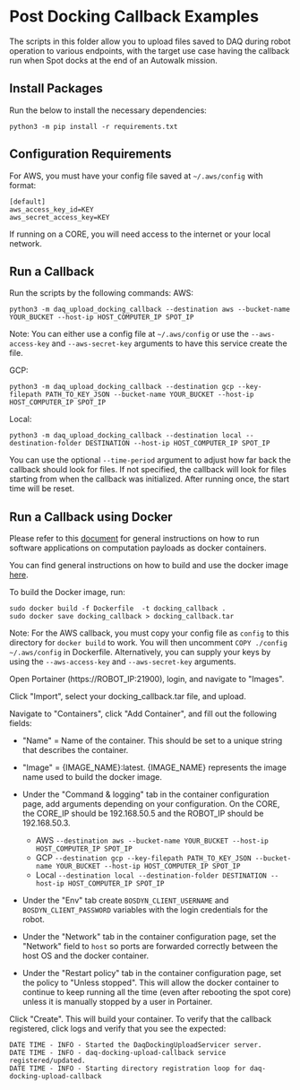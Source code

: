 <!--
Copyright (c) 2022 Boston Dynamics, Inc.  All rights reserved.

Downloading, reproducing, distributing or otherwise using the SDK Software
is subject to the terms and conditions of the Boston Dynamics Software
Development Kit License (20191101-BDSDK-SL).
-->

# Post Docking Callback Examples

The scripts in this folder allow you to upload files saved to DAQ during robot operation to various endpoints, with the target use case having the callback run when Spot docks at the end of an Autowalk mission.

## Install Packages
Run the below to install the necessary dependencies:
```
python3 -m pip install -r requirements.txt
```

## Configuration Requirements
For AWS, you must have your config file saved at `~/.aws/config` with format:
```
[default]
aws_access_key_id=KEY
aws_secret_access_key=KEY
```
If running on a CORE, you will need access to the internet or your local network.

## Run a Callback
Run the scripts by the following commands:
AWS:
```
python3 -m daq_upload_docking_callback --destination aws --bucket-name YOUR_BUCKET --host-ip HOST_COMPUTER_IP SPOT_IP
```
Note: You can either use a config file at `~/.aws/config` or use the `--aws-access-key` and `--aws-secret-key` arguments to have this service create the file.

GCP:
```
python3 -m daq_upload_docking_callback --destination gcp --key-filepath PATH_TO_KEY_JSON --bucket-name YOUR_BUCKET --host-ip HOST_COMPUTER_IP SPOT_IP
```
Local:
```
python3 -m daq_upload_docking_callback --destination local --destination-folder DESTINATION --host-ip HOST_COMPUTER_IP SPOT_IP
```
You can use the optional `--time-period` argument to adjust how far back the callback should look for files. If not specified, the callback will look for files starting from when the callback was initialized. After running once, the start time will be reset.

## Run a Callback using Docker

Please refer to this [document](../../../docs/payload/docker_containers.md) for general instructions on how to run software applications on computation payloads as docker containers.

You can find general instructions on how to build and use the docker image [here](../../../docs/payload/docker_containers.md#build-docker-images).

To build the Docker image, run:
```
sudo docker build -f Dockerfile  -t docking_callback .
sudo docker save docking_callback > docking_callback.tar
```

Note: For the AWS callback, you must copy your config file as `config` to this directory for `docker build` to work. You will then uncomment `COPY ./config ~/.aws/config` in Dockerfile. Alternatively, you can supply your keys by using the `--aws-access-key` and `--aws-secret-key` arguments.

Open Portainer (https://ROBOT_IP:21900), login, and navigate to "Images".

Click "Import", select your docking_callback.tar file, and upload.

Navigate to "Containers", click "Add Container", and fill out the following fields:
* "Name" = Name of the container. This should be set to a unique string that describes the container.
* "Image" = {IMAGE_NAME}:latest. {IMAGE_NAME} represents the image name used to build the docker image.
* Under the "Command & logging" tab in the container configuration page, add arguments depending on your configuration. On the CORE, the CORE_IP should be 192.168.50.5 and the ROBOT_IP should be 192.168.50.3.

    * AWS `--destination aws --bucket-name YOUR_BUCKET --host-ip HOST_COMPUTER_IP SPOT_IP`
    * GCP `--destination gcp --key-filepath PATH_TO_KEY_JSON --bucket-name YOUR_BUCKET --host-ip HOST_COMPUTER_IP SPOT_IP`
    * Local `--destination local --destination-folder DESTINATION --host-ip HOST_COMPUTER_IP SPOT_IP`
* Under the "Env" tab create `BOSDYN_CLIENT_USERNAME` and `BOSDYN_CLIENT_PASSWORD` variables with the login credentials for the robot.
* Under the "Network" tab in the container configuration page, set the "Network" field to `host` so ports are forwarded correctly between the host OS and the docker container.
* Under the "Restart policy" tab in the container configuration page, set the policy to "Unless stopped". This will allow the docker container to continue to keep running all the time (even after rebooting the spot core) unless it is manually stopped by a user in Portainer.

Click "Create". This will build your container. To verify that the callback registered, click logs and verify that you see the expected:
```
DATE TIME - INFO - Started the DaqDockingUploadServicer server.
DATE TIME - INFO - daq-docking-upload-callback service registered/updated.
DATE TIME - INFO - Starting directory registration loop for daq-docking-upload-callback
```
